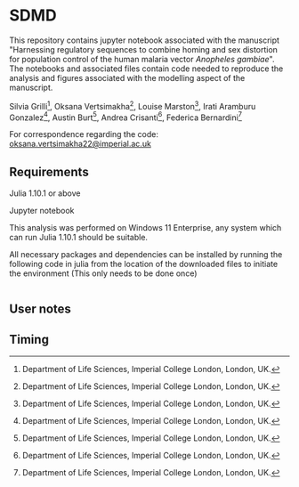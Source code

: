 # SDMD
This repository contains jupyter notebook associated with the manuscript "Harnessing regulatory sequences to combine homing and sex distortion for population control of the human malaria vector *Anopheles gambiae*". The notebooks and associated files contain code needed to reproduce the analysis and figures associated with the modelling aspect of the manuscript.

Silvia Grilli[^1], Oksana Vertsimakha[^1], Louise Marston[^1], Irati Aramburu Gonzalez[^1], Austin Burt[^1], Andrea Crisanti[^1], Federica Bernardini[^1]

[^1]: Department of Life Sciences, Imperial College London, London, UK.

For correspondence regarding the code: oksana.vertsimakha22@imperial.ac.uk



## Requirements 
Julia 1.10.1 or above

Jupyter notebook

This analysis was performed on Windows 11 Enterprise, any system which can run Julia 1.10.1 should be suitable.

All necessary packages and dependencies can be installed by running the following code in julia from the location of the downloaded files to initiate the environment (This only needs to be done once)
```
```
## User notes

## Timing
